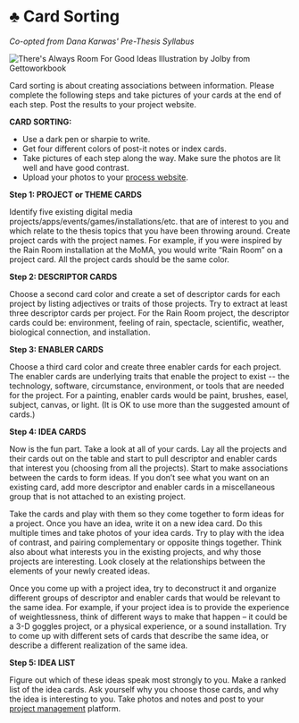 # ♣ Card Sorting

_Co-opted from Dana Karwas' Pre-Thesis Syllabus_

![There's Always Room For Good Ideas Illustration by Jolby from Gettoworkbook](<../../.gitbook/assets/GETTOWORKBOOK\_ good ideas.jpg>)

Card sorting is about creating associations between information. Please complete the following steps and take pictures of your cards at the end of each step. Post the results to your project website.

**CARD SORTING:**

* Use a dark pen or sharpie to write.
* Get four different colors of post-it notes or index cards.
* Take pictures of each step along the way. Make sure the photos are lit well and have good contrast.
* Upload your photos to your [process website](../../assignments/website.md).

**Step 1: PROJECT or THEME CARDS**

Identify five existing digital media projects/apps/events/games/installations/etc. that are of interest to you and which relate to the thesis topics that you have been throwing around. Create project cards with the project names. For example, if you were inspired by the Rain Room installation at the MoMA, you would write “Rain Room” on a project card. All the project cards should be the same color.

**Step 2: DESCRIPTOR CARDS**

Choose a second card color and create a set of descriptor cards for each project by listing adjectives or traits of those projects. Try to extract at least three descriptor cards per project. For the Rain Room project, the descriptor cards could be: environment, feeling of rain, spectacle, scientific, weather, biological connection, and installation.

**Step 3: ENABLER CARDS**

Choose a third card color and create three enabler cards for each project. The enabler cards are underlying traits that enable the project to exist -- the technology, software, circumstance, environment, or tools that are needed for the project. For a painting, enabler cards would be paint, brushes, easel, subject, canvas, or light. (It is OK to use more than the suggested amount of cards.)

**Step 4: IDEA CARDS**

Now is the fun part. Take a look at all of your cards. Lay all the projects and their cards out on the table and start to pull descriptor and enabler cards that interest you (choosing from all the projects). Start to make associations between the cards to form ideas. If you don’t see what you want on an existing card, add more descriptor and enabler cards in a miscellaneous group that is not attached to an existing project.

Take the cards and play with them so they come together to form ideas for a project. Once you have an idea, write it on a new idea card. Do this multiple times and take photos of your idea cards. Try to play with the idea of contrast, and pairing complementary or opposite things together. Think also about what interests you in the existing projects, and why those projects are interesting. Look closely at the relationships between the elements of your newly created ideas.

Once you come up with a project idea, try to deconstruct it and organize different groups of descriptor and enabler cards that would be relevant to the same idea. For example, if your project idea is to provide the experience of weightlessness, think of different ways to make that happen – it could be a 3-D goggles project, or a physical experience, or a sound installation. Try to come up with different sets of cards that describe the same idea, or describe a different realization of the same idea.

**Step 5: IDEA LIST**

Figure out which of these ideas speak most strongly to you. Make a ranked list of the idea cards. Ask yourself why you choose those cards, and why the idea is interesting to you. Take photos and notes and post to your [project management](../../assignments/website.md) platform.
